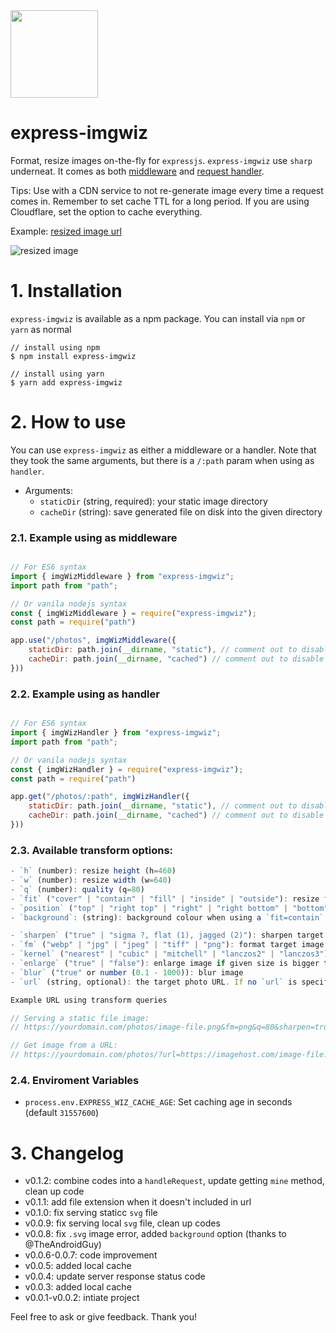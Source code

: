 <img src="imgwiz.svg" height="140"/>

# express-imgwiz

Format, resize images on-the-fly for `expressjs`. `express-imgwiz` use `sharp` underneat. It comes as both [middleware](#use-as-a-middleware-serve-static-files) and [request handler](#use-as-a-handler-serve-photos-from-urls).

Tips: Use with a CDN service to not re-generate image every time a request comes in. Remember to set cache TTL for a long period. If you are using Cloudflare, set the option to cache everything.

Example: [resized image url](https://wiz.saltar.co/photos/?url=https://i.imgur.com/MBDUWNw.jpg&sharpen=true&fm=png&h=100)

![resized image](https://wiz.saltar.co/photos/?url=https://i.imgur.com/MBDUWNw.jpg&sharpen=true&fm=png&h=100)


# 1. Installation

`express-imgwiz` is available as a npm package. You can install via `npm` or `yarn` as normal

```ssh
// install using npm
$ npm install express-imgwiz

// install using yarn
$ yarn add express-imgwiz
```

# 2. How to use

You can use `express-imgwiz` as either a middleware or a handler. Note that they took the same arguments, but there is a `/:path` param when using as `handler`.

- Arguments:
    - `staticDir` (string, required): your static image directory 
    - `cacheDir` (string): save generated file on disk into the given directory

### 2.1. Example using as middleware

```js

// For ES6 syntax
import { imgWizMiddleware } from "express-imgwiz";
import path from "path";

// Or vanila nodejs syntax
const { imgWizMiddleware } = require("express-imgwiz");
const path = require("path")

app.use("/photos", imgWizMiddleware({ 
    staticDir: path.join(__dirname, "static"), // comment out to disable serving static files
    cacheDir: path.join(__dirname, "cached") // comment out to disable local caching
}))
```

### 2.2. Example using as handler

```js

// For ES6 syntax
import { imgWizHandler } from "express-imgwiz";
import path from "path";

// Or vanila nodejs syntax
const { imgWizHandler } = require("express-imgwiz");
const path = require("path")

app.get("/photos/:path", imgWizHandler({ 
    staticDir: path.join(__dirname, "static"), // comment out to disable serving static files
    cacheDir: path.join(__dirname, "cached") // comment out to disable local caching
}))
```

### 2.3. Available transform options:

```js
- `h` (number): resize height (h=460)
- `w` (number): resize width (w=640)
- `q` (number): quality (q=80)
- `fit` ("cover" | "contain" | "fill" | "inside" | "outside"): resize fit
- `position` ("top" | "right top" | "right" | "right bottom" | "bottom" | "bottom left" | "left top"): resize position
- `background`: (string): background colour when using a `fit=contain` (background=blue, background=#ffffff, background=(139,195,74,0.4))

- `sharpen` ("true" | "sigma ?, flat (1), jagged (2)"): sharpen target image (sharpen=true, [view more about sharpen](https://sharp.pixelplumbing.com/en/stable/api-operation/#sharpen))
- `fm` ("webp" | "jpg" | "jpeg" | "tiff" | "png"): format target image
- `kernel` ("nearest" | "cubic" | "mitchell" | "lanczos2" | "lanczos3"): image kernel option
- `enlarge` ("true" | "false"): enlarge image if given size is bigger than actual size
- `blur` ("true" or number (0.1 - 1000)): blur image
- `url` (string, optional): the target photo URL. If no `url` is specify, the library will look up on `staticDir` if enabled. Note: Use `encodeURIComponent` if `url` has query, otherwise it will fail. For example: `encodeURIComponent("https://host.com/photo.png?quey=value")`
```

```js
Example URL using transform queries

// Serving a static file image: 
// https://yourdomain.com/photos/image-file.png&fm=png&q=80&sharpen=true

// Get image from a URL: 
// https://yourdomain.com/photos/?url=https://imagehost.com/image-file.png&fm=png&q=80&sharpen=true
```

### 2.4. Enviroment Variables

- `process.env.EXPRESS_WIZ_CACHE_AGE`: Set caching age in seconds (default `31557600`)

# 3. Changelog

- v0.1.2: combine codes into a `handleRequest`, update getting `mine` method, clean up code
- v0.1.1: add file extension when it doesn't included in url
- v0.1.0: fix serving staticc `svg` file
- v0.0.9: fix serving local `svg` file, clean up codes
- v0.0.8: fix `.svg` image error, added `background` option (thanks to @TheAndroidGuy)
- v0.0.6-0.0.7: code improvement
- v0.0.5: added local cache
- v0.0.4: update server response status code
- v0.0.3: added local cache
- v0.0.1-v0.0.2: intiate project

Feel free to ask or give feedback. Thank you!